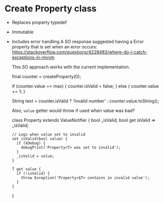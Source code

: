# Create Property class
- Replaces property typedef
- Immutable
- Includes error handling
    A SO response suggested having a Error property that is set when an error occurs:
    https://stackoverflow.com/questions/4228483/where-do-i-catch-exceptions-in-mvvm

    This SO approach works with the current implementation.

    final counter = createProperty<int>(0);

    if (counter.value == max) {
      counter.isValid = false;
    } else {
      counter.value += 1;
    }

    String text = counter.isValid ? 'Invalid number' : counter.value.toString();

    Also, `value` getter would throw if used when value was bad?

    class Property<T extends object> extends ValueNotifier<T> {
      bool _isValid;
      bool get isValid => _isValid;
      
      // Logs when value set to invalid
      set isValid(bool value) {
        if (kDebug) {
          debugPrint('Property<T> was set to invalid');
        }
        _isValid = value;
      }
      
      T get value {
        if (!isValid) {
          throw Exception('Property<$T> contains in invalid value');
        }
      }
    }
